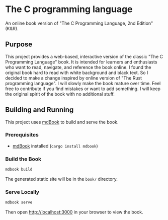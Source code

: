 # The C programming language

An online book version of "The C Programming Language, 2nd Edition" (K&R).

## Purpose

This project provides a web-based, interactive version of the classic "The C Programming Language" book. It is intended for learners and enthusiasts who want to read, navigate, and reference the book online. I found the original book hard to read with white background and black text. So I decided to make a change inspired by online version of "The Rust programming language". I will slowly make the book mature over time. Feel free to contribute if you find mistakes or want to add something. I will keep the original spirit of the book with no additional stuff.

## Building and Running

This project uses [mdBook](https://github.com/rust-lang/mdBook) to build and serve the book.

### Prerequisites

- [mdBook](https://github.com/rust-lang/mdBook) installed (`cargo install mdbook`)

### Build the Book

```sh
mdbook build
```

The generated static site will be in the `book/` directory.

### Serve Locally

```sh
mdbook serve
```

Then open [http://localhost:3000](http://localhost:3000) in your browser to view the book.

